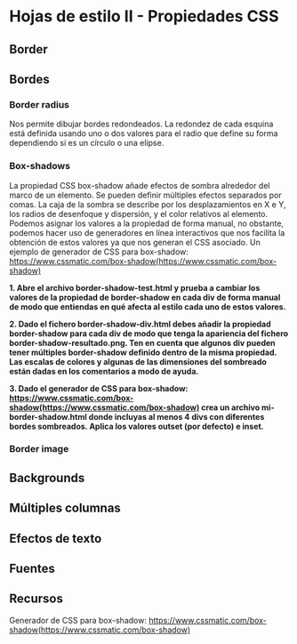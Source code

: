 # Hojas de estilo II - Propiedades CSS
## Border

## Bordes
### Border radius
Nos permite dibujar bordes redondeados. La redondez de cada esquina está definida usando uno o dos valores para el radio que define su forma dependiendo si es un círculo o una elipse.

### Box-shadows
La propiedad CSS box-shadow añade efectos de sombra alrededor del marco de un elemento. Se pueden definir múltiples efectos separados por comas. La caja de la sombra se describe por los desplazamientos en X e Y, los radios de desenfoque y dispersión, y el color relativos al elemento.
Podemos asignar los valores a la propiedad de forma manual, no obstante, podemos hacer uso de generadores en línea interactivos que nos facilita la obtención de estos valores ya que nos generan el CSS asociado. Un ejemplo de generador de CSS para box-shadow: https://www.cssmatic.com/box-shadow(https://www.cssmatic.com/box-shadow)

**1. Abre el archivo border-shadow-test.html y prueba a cambiar los valores de la propiedad de border-shadow en cada div de forma manual de modo que entiendas en qué afecta al estilo cada uno de estos valores.**

**2. Dado el fichero border-shadow-div.html debes añadir la propiedad border-shadow para cada div de modo que tenga la apariencia del fichero border-shadow-resultado.png. Ten en cuenta que algunos div pueden tener múltiples border-shadow definido dentro de la misma propiedad. Las escalas de colores y algunas de las dimensiones del sombreado están dadas en los comentarios a modo de ayuda.**

**3. Dado el generador de CSS para box-shadow: https://www.cssmatic.com/box-shadow(https://www.cssmatic.com/box-shadow) crea un archivo mi-border-shadow.html donde incluyas al menos 4 divs con diferentes bordes sombreados. Aplica los valores outset (por defecto) e inset.**


### Border image

## Backgrounds

## Múltiples columnas

## Efectos de texto

## Fuentes


## Recursos
Generador de CSS para box-shadow: https://www.cssmatic.com/box-shadow(https://www.cssmatic.com/box-shadow)
